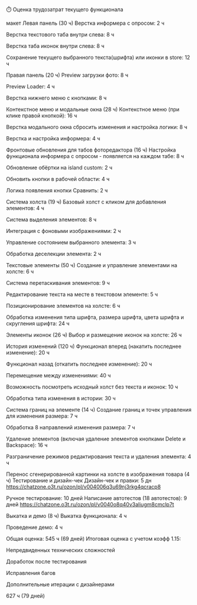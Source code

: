 ⏱️ Оценка трудозатрат текущего функционала

макет
Левая панель (30 ч)
Верстка информера с опросом: 2 ч

Верстка текстового таба внутри слева: 8 ч

Верстка таба иконок внутри слева: 8 ч

Сохранение текущего выбранного текста(шрифта) или иконки в store: 12 ч

Правая панель (20 ч)
Preview загрузки фото: 8 ч

Preview Loader: 4 ч

Верстка нижнего меню с кнопками: 8 ч

Контекстное меню и модальные окна (28 ч)
Контекстное меню (при клике правой кнопкой): 16 ч

Верстка модального окна сбросить изменения и настройка логики: 8 ч

Верстка и настройка информера: 4 ч

Фронтовые обновления для табов фоторедактора (16 ч)
Настройка функционала информера с опросом - появляется на каждом табе: 8 ч

Обновление обёртки на island custom: 2 ч

Обновить кнопки в рабочей области: 4 ч

Логика появления кнопки Сравнить: 2 ч

Система холста (19 ч)
Базовый холст с кликом для добавления элементов: 4 ч

Система выделения элементов: 8 ч

Интеграция с фоновыми изображениями: 2 ч

Управление состоянием выбранного элемента: 3 ч

Обработка деселекции элемента: 2 ч

Текстовые элементы (50 ч)
Создание и управление элементами на холсте: 6 ч

Система перетаскивания элементов: 9 ч

Редактирование текста на месте в текстовом элементе: 5 ч

Позиционирование элементов на холсте: 6 ч

Обработка изменения типа шрифта, размера шрифта, цвета шрифта и скругления шрифта: 24 ч

Элементы иконок (26 ч)
Выбор и размещение иконок на холсте: 26 ч

История изменений (120 ч)
Функционал вперед (накатить последнее изменение): 20 ч

Функционал назад (откатить последнее изменение): 20 ч

Перемещение между изменениями: 40 ч

Возможность посмотреть исходный холст без текста и иконок: 10 ч

Обработка типа изменения в истории: 30 ч

Система границ на элементе (14 ч)
Создание границ и точек управления для изменения размера: 7 ч

Обработка 8 направлений изменения размера: 7 ч

Удаление элементов (включая удаление элементов кнопками Delete и Backspace): 16 ч

Разграничение режимов редактирования текста и удаления элемента: 4 ч

Перенос сгенерированной картинки на холсте в изображения товара (4 ч)
Тестирование и дизайн-чек
Дизайн-чек и правки: 5 дн https://chatzone.o3t.ru/ozon/pl/v004006q3u69nj3rkg4qcracp8

Ручное тестирование: 10 дней
Написание автотестов (18 автотестов): 9 дней
https://chatzone.o3t.ru/ozon/pl/v0040o8q40v3aliugm8cmclp7t

Выкатка и демо (8 ч)
Выкатка функционала: 4 ч

Проведение демо: 4 ч

Общая оценка: 545 ч (69 дней)
Итоговая оценка c учетом коэфф 1.15:

Непредвиденных технических сложностей

Доработок после тестирования

Исправления багов

Дополнительные итерации с дизайнерами

627 ч (79 дней)
